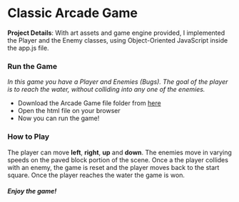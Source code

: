 # Classic Arcade Game

**Project Details**: With art assets and game engine provided, I implemented the Player and the Enemy classes, using Object-Oriented JavaScript inside the app.js file.

### Run the Game
_In this game you have a Player and Enemies (Bugs). The goal of the player is to reach the water, without colliding into any one of the enemies._

* Download the Arcade Game file folder from [here](https://github.com/XuqiuyeLi/frontend-nanodegree-arcade-game)
* Open the html file on your browser
* Now you can run the game!


### How to Play

The player can move **left**, **right**, **up** and **down**. The enemies move in varying speeds on the paved block portion of the scene. Once a the player collides with an enemy, the game is reset and the player moves back to the start square. Once the player reaches the water the game is won.


##### Enjoy the game!
